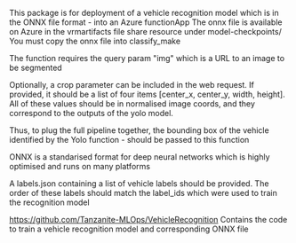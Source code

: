 This package is for deployment of a vehicle recognition model which is in the ONNX file format - into an Azure functionApp
The onnx file is available on Azure in the vrmartifacts file share resource under model-checkpoints/
You must copy the onnx file into classify_make

The function requires the query param "img" which is a URL to an image to be segmented

Optionally, a crop parameter can be included in the web request. If provided, it should be a list of four items 
[center_x, center_y, width, height]. All of these values should be in normalised image coords, and they correspond to 
the outputs of the yolo model.

Thus, to plug the full pipeline together, the bounding box of the vehicle identified by the Yolo function - should be passed to this function

ONNX is a standarised format for deep neural networks which is highly optimised and runs on many platforms

A labels.json containing a list of vehicle labels should be provided. The order of these labels should match the 
label_ids which were used to train the recognition model

https://github.com/Tanzanite-MLOps/VehicleRecognition Contains the code to train a vehicle recognition model and corresponding ONNX file
